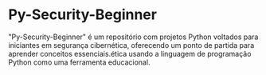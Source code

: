 # Py-Security-Beginner
"Py-Security-Beginner" é um repositório com projetos Python voltados para iniciantes em segurança cibernética, oferecendo um ponto de partida para aprender conceitos essenciais.ética usando a linguagem de programação Python como uma ferramenta educacional.
